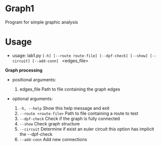 # Graph1 

Program for simple graphic analysis

# Usage

* usage: lab1.py ```[-h] [--route route-file] [--dpf-check] [--show] [--circuit] [--add-conn] ``` <edges_file>

**Graph processing**

* positional arguments:
  1. edges_file             Path to file containing the graph edges

* optional arguments:
  1. ```-h, --help```              Show this help message and exit
  2. ```--route <route-file>```    Path to file containing a route to test
  3. ```--dpf-check```             Check if the graph is fully connected
  4. ```--show```                  Check graph structure
  5. ```--circuit```               Determine if exist an euler circuit this option has implicit the --dpf-check
  6. ```--add-conn```              Add new connections
           
          
